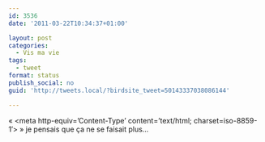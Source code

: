 ```yaml
---
id: 3536
date: '2011-03-22T10:34:37+01:00'

layout: post
categories:
  - Vis ma vie
tags:
  - tweet
format: status
publish_social: no
guid: 'http://tweets.local/?birdsite_tweet=50143337038086144'

---
```


« &lt;meta http-equiv=’Content-Type’ content=’text/html; charset=iso-8859-1′&gt; » je pensais que ça ne se faisait plus…
